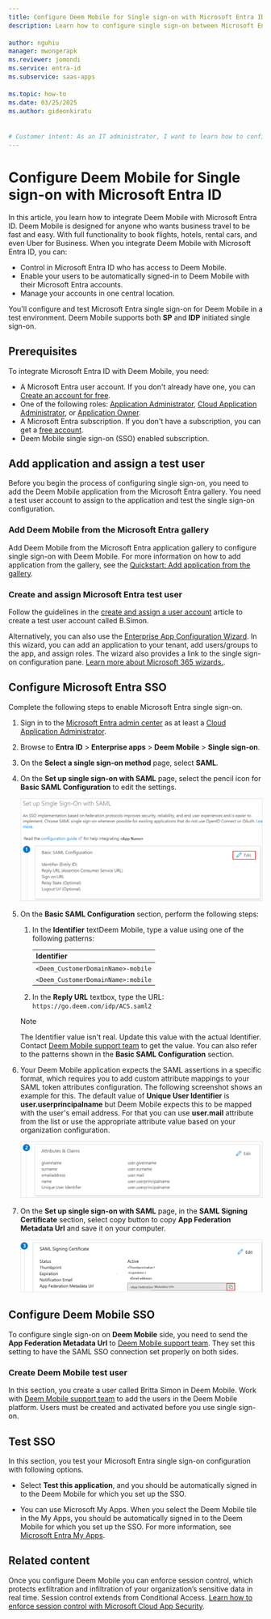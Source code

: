 ```yaml
---
title: Configure Deem Mobile for Single sign-on with Microsoft Entra ID
description: Learn how to configure single sign-on between Microsoft Entra ID and Deem Mobile.

author: nguhiu
manager: mwongerapk
ms.reviewer: jomondi
ms.service: entra-id
ms.subservice: saas-apps

ms.topic: how-to
ms.date: 03/25/2025
ms.author: gideonkiratu


# Customer intent: As an IT administrator, I want to learn how to configure single sign-on between Microsoft Entra ID and Deem Mobile so that I can control who has access to Deem Mobile, enable automatic sign-in with Microsoft Entra accounts, and manage my accounts in one central location.
---
```


# Configure Deem Mobile for Single sign-on with Microsoft Entra ID

In this article, you learn how to integrate Deem Mobile with Microsoft Entra ID. Deem Mobile is designed for anyone who wants business travel to be fast and easy.  With full functionality to book flights, hotels, rental cars, and even Uber for Business. When you integrate Deem Mobile with Microsoft Entra ID, you can:

* Control in Microsoft Entra ID who has access to Deem Mobile.
* Enable your users to be automatically signed-in to Deem Mobile with their Microsoft Entra accounts.
* Manage your accounts in one central location.

You'll configure and test Microsoft Entra single sign-on for Deem Mobile in a test environment. Deem Mobile supports both **SP** and **IDP** initiated single sign-on.

## Prerequisites

To integrate Microsoft Entra ID with Deem Mobile, you need:

* A Microsoft Entra user account. If you don't already have one, you can [Create an account for free](https://azure.microsoft.com/free/?WT.mc_id=A261C142F).
* One of the following roles: [Application Administrator](/entra/identity/role-based-access-control/permissions-reference#application-administrator), [Cloud Application Administrator](/entra/identity/role-based-access-control/permissions-reference#cloud-application-administrator), or [Application Owner](/entra/fundamentals/users-default-permissions#owned-enterprise-applications).
* A Microsoft Entra subscription. If you don't have a subscription, you can get a [free account](https://azure.microsoft.com/free/).
* Deem Mobile single sign-on (SSO) enabled subscription.

## Add application and assign a test user

Before you begin the process of configuring single sign-on, you need to add the Deem Mobile application from the Microsoft Entra gallery. You need a test user account to assign to the application and test the single sign-on configuration.

<a name='add-deem-mobile-from-the-azure-ad-gallery'></a>

### Add Deem Mobile from the Microsoft Entra gallery

Add Deem Mobile from the Microsoft Entra application gallery to configure single sign-on with Deem Mobile. For more information on how to add application from the gallery, see the [Quickstart: Add application from the gallery](~/identity/enterprise-apps/add-application-portal.md).

<a name='create-and-assign-azure-ad-test-user'></a>

### Create and assign Microsoft Entra test user

Follow the guidelines in the [create and assign a user account](~/identity/enterprise-apps/add-application-portal-assign-users.md) article to create a test user account called B.Simon.

Alternatively, you can also use the [Enterprise App Configuration Wizard](https://portal.office.com/AdminPortal/home?Q=Docs#/azureadappintegration). In this wizard, you can add an application to your tenant, add users/groups to the app, and assign roles. The wizard also provides a link to the single sign-on configuration pane. [Learn more about Microsoft 365 wizards.](/microsoft-365/admin/misc/azure-ad-setup-guides). 

<a name='configure-azure-ad-sso'></a>

## Configure Microsoft Entra SSO

Complete the following steps to enable Microsoft Entra single sign-on.

1. Sign in to the [Microsoft Entra admin center](https://entra.microsoft.com) as at least a [Cloud Application Administrator](~/identity/role-based-access-control/permissions-reference.md#cloud-application-administrator).
1. Browse to **Entra ID** > **Enterprise apps** > **Deem Mobile** > **Single sign-on**.
1. On the **Select a single sign-on method** page, select **SAML**.
1. On the **Set up single sign-on with SAML** page, select the pencil icon for **Basic SAML Configuration** to edit the settings.

   [![Screenshot shows how to edit Basic SAML Configuration.](common/edit-urls.png "Basic Configuration")](common/edit-urls.png#lightbox)

1. On the **Basic SAML Configuration** section, perform the following steps:
    
    1. In the **Identifier** textDeem Mobile, type a value using one of the following patterns:
        
        | **Identifier** |
        |------------|
        | `<Deem_CustomerDomainName>-mobile` |
        | `<Deem_CustomerDomainName>:mobile` |

    1. In the **Reply URL** textbox, type the URL:
    `https://go.deem.com/idp/ACS.saml2`

    > [!Note]
    >  The Identifier value isn't real. Update this value with the actual Identifier. Contact [Deem Mobile support team](mailto:customer.success@deem.com) to get the value. You can also refer to the patterns shown in the **Basic SAML Configuration** section.

1. Your Deem Mobile application expects the SAML assertions in a specific format, which requires you to add custom attribute mappings to your SAML token attributes configuration. The following screenshot shows an example for this. The default value of **Unique User Identifier** is **user.userprincipalname** but Deem Mobile expects this to be mapped with the user's email address. For that you can use **user.mail** attribute from the list or use the appropriate attribute value based on your organization configuration.

	[![Screenshot shows the image of token attributes configuration.](common/default-attributes.png "Image")](common/default-attributes.png#lightbox)
    
1. On the **Set up single sign-on with SAML** page, in the **SAML Signing Certificate** section, select copy button to copy **App Federation Metadata Url** and save it on your computer.

    [![Screenshot shows the Certificate download link.](common/copy-metadataurl.png "Certificate")](common/copy-metadataurl.png#lightbox)

## Configure Deem Mobile SSO

To configure single sign-on on **Deem Mobile** side, you need to send the **App Federation Metadata Url** to [Deem Mobile support team](mailto:customer.success@deem.com). They set this setting to have the SAML SSO connection set properly on both sides.

### Create Deem Mobile test user

In this section, you create a user called Britta Simon in Deem Mobile. Work with [Deem Mobile support team](mailto:customer.success@deem.com) to add the users in the Deem Mobile platform. Users must be created and activated before you use single sign-on.

## Test SSO 

In this section, you test your Microsoft Entra single sign-on configuration with following options.

* Select **Test this application**, and you should be automatically signed in to the Deem Mobile for which you set up the SSO.

* You can use Microsoft My Apps. When you select the Deem Mobile tile in the My Apps, you should be automatically signed in to the Deem Mobile for which you set up the SSO. For more information, see [Microsoft Entra My Apps](/azure/active-directory/manage-apps/end-user-experiences#azure-ad-my-apps).

## Related content

Once you configure Deem Mobile you can enforce session control, which protects exfiltration and infiltration of your organization’s sensitive data in real time. Session control extends from Conditional Access. [Learn how to enforce session control with Microsoft Cloud App Security](/cloud-app-security/proxy-deployment-aad).
